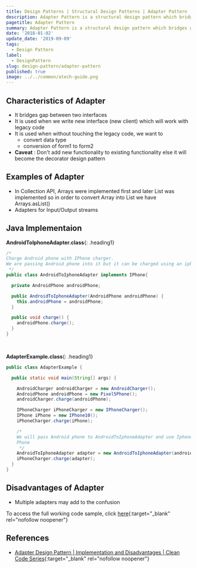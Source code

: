 ```yaml
---
title: Design Patterns | Structural Design Patterns | Adapter Pattern
description: Adapter Pattern is a structural design pattern which bridges gap between two interfaces. It is used when we write new interface (new client) which will work with legacy code keeping in mind we don't end up adding new functionality to existing functionality.
pagetitle: Adapter Pattern
summary: Adapter Pattern is a structural design pattern which bridges gap between two interfaces.
date: '2018-01-02'
update_date: '2019-09-09'
tags:
  - Design Pattern
label:
  - DesignPattern
slug: design-pattern/adapter-pattern
published: true
image: ../../common/atech-guide.png
---
```


## Characteristics of Adapter 
- It bridges gap between two interfaces
- It is used when we write new interface (new client) which will work with legacy code
- It is used when without touching the legacy code, we want to
  - convert data type
  - conversion of form1 to form2
- **Caveat** : Don't add new functionality to existing functionality else it will become the decorator design pattern

## Examples of Adapter
- In Collection API, Arrays were implemented first and later List was implemented so in order to convert Array into List we have Arrays.asList()
- Adapters for Input/Output streams

## Java Implementaion

**AndroidToIphoneAdapter.class**{: .heading1}  

```java
/*
Charge Android phone with IPhone charger.
We are passing Android phone into it but it can be charged using an iphone charger.
 */
public class AndroidToIphoneAdapter implements IPhone{

  private AndroidPhone androidPhone;

  public AndroidToIphoneAdapter(AndroidPhone androidPhone) {
    this.androidPhone = androidPhone;
  }

  public void charge() {
    androidPhone.charge();
  }
}

```

<br/>

**AdapterExample.class**{: .heading1}  

```java
public class AdapterExample {

  public static void main(String[] args) {

    AndroidCharger androidCharger = new AndroidCharger();
    AndroidPhone androidPhone = new Pixel5Phone();
    androidCharger.charge(androidPhone);

    IPhoneCharger iPhoneCharger = new IPhoneCharger();
    IPhone iPhone = new IPhone10();
    iPhoneCharger.charge(iPhone);

    /*
    We will pass Android phone to AndroidToIphoneAdapter and use Iphone Charger to charge Android
    Phone
     */
    AndroidToIphoneAdapter adapter = new AndroidToIphoneAdapter(androidPhone);
    iPhoneCharger.charge(adapter);
  }
}
```

## Disadvantages of Adapter
- Multiple adapters may add to the confusion

To access the full working code sample, click [here](https://github.com/kamranalinitb/designpattern-blog/tree/master/structural/src/main/java/adapter "Adapter"){:target="_blank" rel="nofollow noopener"}

## References
- [Adapter Design Pattern | Implementation and Disadvantages | Clean Code Series](https://www.youtube.com/watch?v=hbXHzweWKMU){:target="_blank" rel="nofollow noopener"}